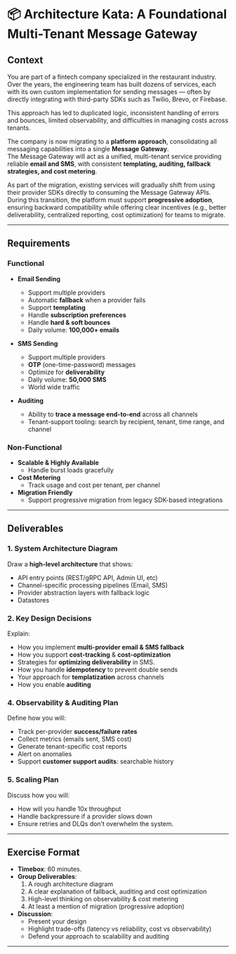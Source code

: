 # 📦 Architecture Kata: A Foundational Multi-Tenant Message Gateway

## Context

You are part of a fintech company specialized in the restaurant industry.  
Over the years, the engineering team has built dozens of services, each with its own 
custom implementation for sending messages — often by directly integrating with third-party 
SDKs such as Twilio, Brevo, or Firebase.  

This approach has led to duplicated logic, inconsistent handling of errors and bounces, 
limited observability, and difficulties in managing costs across tenants.  

The company is now migrating to a **platform approach**, consolidating all messaging 
capabilities into a single **Message Gateway**.  
The Message Gateway will act as a unified, multi-tenant service providing reliable 
**email and SMS**, with consistent **templating, auditing, 
fallback strategies, and cost metering**.  

As part of the migration, existing services will gradually shift from using their 
provider SDKs directly to consuming the Message Gateway APIs. During this transition, 
the platform must support **progressive adoption**, ensuring backward compatibility 
while offering clear incentives (e.g., better deliverability, centralized reporting, 
cost optimization) for teams to migrate.

---

## Requirements

### Functional
- **Email Sending**
  - Support multiple providers
  - Automatic **fallback** when a provider fails
  - Support **templating**
  - Handle **subscription preferences**
  - Handle **hard & soft bounces**
  - Daily volume: **100,000+ emails**

- **SMS Sending**
  - Support multiple providers
  - **OTP** (one-time-password) messages
  - Optimize for **deliverability** 
  - Daily volume: **50,000 SMS**
  - World wide traffic

- **Auditing**
  - Ability to **trace a message end-to-end** across all channels
  - Tenant-support tooling: search by recipient, tenant, time range, and channel

### Non-Functional
- **Scalable & Highly Available**
  - Handle burst loads gracefully
- **Cost Metering**
  - Track usage and cost per tenant, per channel
- **Migration Friendly**
  - Support progressive migration from legacy SDK-based integrations

---

## Deliverables

### 1. System Architecture Diagram
Draw a **high-level architecture** that shows:
- API entry points (REST/gRPC API, Admin UI, etc)
- Channel-specific processing pipelines (Email, SMS)
- Provider abstraction layers with fallback logic
- Datastores

### 2. Key Design Decisions
Explain:
- How you implement **multi-provider email & SMS fallback**
- How you support **cost-tracking** & **cost-optimization**
- Strategies for **optimizing deliverability** in SMS.
- How you handle **idempotency** to prevent double sends
- Your approach for **templatization** across channels
- How you enable **auditing**

### 4. Observability & Auditing Plan
Define how you will:
- Track per-provider **success/failure rates**
- Collect metrics (emails sent, SMS cost)
- Generate tenant-specific cost reports
- Alert on anomalies
- Support **customer support audits**: searchable history

### 5. Scaling Plan
Discuss how you will:
- How will you handle 10x throughput
- Handle backpressure if a provider slows down
- Ensure retries and DLQs don’t overwhelm the system.

---

## Exercise Format
- **Timebox**: 60 minutes.
- **Group Deliverables**:
  1. A rough architecture diagram
  2. A clear explanation of fallback, auditing and cost optimization
  3. High-level thinking on observability & cost metering
  4. At least a mention of migration (progressive adoption)
- **Discussion**:
  - Present your design
  - Highlight trade-offs (latency vs reliability, cost vs observability)
  - Defend your approach to scalability and auditing

---

